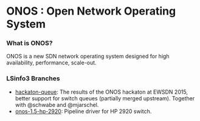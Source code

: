 ONOS : Open Network Operating System
====================================

### What is ONOS?
ONOS is a new SDN network operating system designed for high availability,
performance, scale-out.

### LSinfo3 Branches

* [hackaton-queue](https://github.com/lsinfo3/onos/tree/hackaton-queue): The results of the ONOS hackaton at EWSDN 2015, better support for switch queues (partially merged upstream). Together with @schwabe and @mjarschel.
* [onos-1.5-hp-2920](https://github.com/lsinfo3/onos/tree/onos-1.5-hp-2920): Pipeline driver for HP 2920 switch.